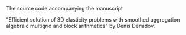 The source code accompanying the manuscript

"Efficient solution of 3D elasticity problems with smoothed aggregation
algebraic multigrid and block arithmetics" by Denis Demidov.
